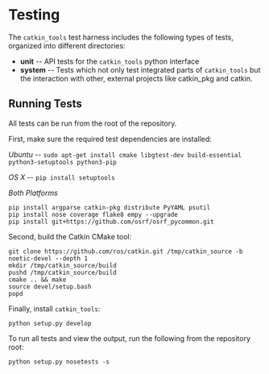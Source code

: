 Testing
=======

The `catkin_tools` test harness includes the following types of tests,
organized into different directories:

* **unit** -- API tests for the `catkin_tools` python interface
* **system** -- Tests which not only test integrated parts of `catkin_tools`
  but the interaction with other, external projects like catkin_pkg and catkin.

## Running Tests

All tests can be run from the root of the repository.

First, make sure the required test dependencies are installed:

*Ubuntu* -- `sudo apt-get install cmake libgtest-dev build-essential python3-setuptools python3-pip`

*OS X* -- `pip install setuptools`

*Both Platforms*

```
pip install argparse catkin-pkg distribute PyYAML psutil
pip install nose coverage flake8 empy --upgrade
pip install git+https://github.com/osrf/osrf_pycommon.git
```

Second, build the Catkin CMake tool:

```
git clone https://github.com/ros/catkin.git /tmp/catkin_source -b noetic-devel --depth 1
mkdir /tmp/catkin_source/build
pushd /tmp/catkin_source/build
cmake .. && make
source devel/setup.bash
popd
```

Finally, install `catkin_tools`:

```
python setup.py develop
```

To run all tests and view the output, run the following from the repository root:

```
python setup.py nosetests -s
```
